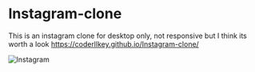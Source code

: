 # Instagram-clone
This is an instagram clone for desktop only, not responsive
but I think its worth a look  https://coderllkey.github.io/Instagram-clone/

![Instagram](https://github.com/Coderllkey/Instagram-clone/assets/86723226/0624de40-525c-4a3c-9ee6-a3ccd4a509f4)

